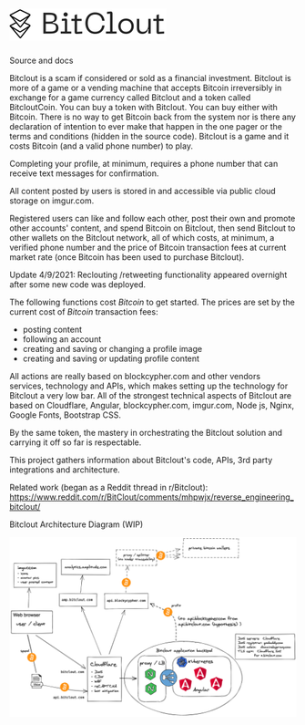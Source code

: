 # ![$BitClout](assets/img/camelcase_logo.svg)
Source and docs

Bitclout is a scam if considered or sold as a financial investment.  Bitclout is more of a game or a vending machine that accepts Bitcoin irreversibly in exchange for a game currency called Bitclout and a token called BitcloutCoin.  You can buy a token with Bitclout.  You can buy either with Bitcoin.  There is no way to get Bitcoin back from the system nor is there any declaration of intention to ever make that happen in the one pager or the terms and conditions (hidden in the source code).  Bitclout is a game and it costs Bitcoin (and a valid phone number) to play.

Completing your profile, at minimum, requires a phone number that can receive text messages for confirmation.

All content posted by users is stored in and accessible via public cloud storage on imgur.com.

Registered users can like and follow each other, post their own and promote other accounts' content, and spend Bitcoin on Bitclout, then send Bitclout to other wallets on the Bitclout network, all of which costs, at minimum, a verified phone number and the price of Bitcoin transaction fees at current market rate (once Bitcoin has been used to purchase Bitclout).  

Update 4/9/2021: Reclouting /retweeting functionality appeared overnight after some new code was deployed.

The following functions cost *Bitcoin* to get started. The prices are set by the current cost of *Bitcoin* transaction fees:
- posting content
- following an account
- creating and saving or changing a profile image
- creating and saving or updating profile content

All actions are really based on blockcypher.com and other vendors services, technology and APIs, which makes setting up the technology for Bitclout a very low bar.  All of the strongest technical aspects of Bitclout are based on Cloudflare, Angular, blockcypher.com, imgur.com, Node js, Nginx, Google Fonts, Bootstrap CSS.  

By the same token, the mastery in orchestrating the Bitclout solution and carrying it off so far is respectable.


This project gathers information about Bitclout's code, APIs, 3rd party integrations and architecture.

Related work (began as a Reddit thread in r/Bitclout):
https://www.reddit.com/r/BitClout/comments/mhpwjx/reverse_engineering_bitclout/

Bitclout Architecture Diagram (WIP)

![Bitclout Architecture](bitclout-arch-diagram-2021-04-08.png)

